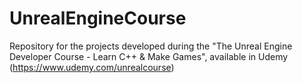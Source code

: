 # UnrealEngineCourse
Repository for the projects developed during the "The Unreal Engine Developer Course - Learn C++ &amp; Make Games", available in Udemy (https://www.udemy.com/unrealcourse)
